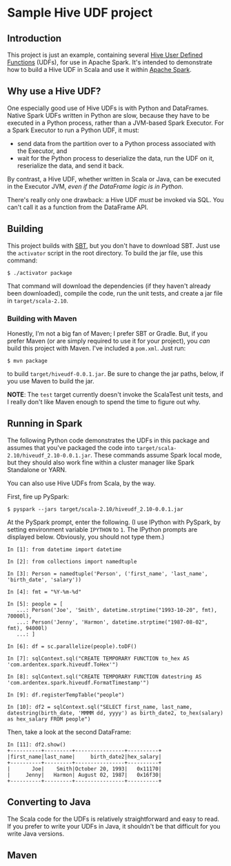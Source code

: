# Sample Hive UDF project

## Introduction

This project is just an example, containing several
[Hive User Defined Functions][] (UDFs), for use in Apache Spark. It's
intended to demonstrate how to build a Hive UDF in Scala and use it within
[Apache Spark][].

## Why use a Hive UDF?

One especially good use of Hive UDFs is with Python and DataFrames.
Native Spark UDFs written in Python are slow, because they have to be
executed in a Python process, rather than a JVM-based Spark Executor.
For a Spark Executor to run a Python UDF, it must:

* send data from the partition over to a Python process associated with
  the Executor, and
* wait for the Python process to deserialize the data, run the UDF on it,
  reserialize the data, and send it back.

By contrast, a Hive UDF, whether written in Scala or Java, can be executed
in the Executor JVM, _even if the DataFrame logic is in Python_.

There's really only one drawback: a Hive UDF _must_ be invoked via SQL.
You can't call it as a function from the DataFrame API.

## Building

This project builds with [SBT][], but you don't have to download SBT. Just use
the `activator` script in the root directory. To build the jar file, use
this command:

```
$ ./activator package
```

That command will download the dependencies (if they haven't already been
downloaded), compile the code, run the unit tests, and create a jar file
in `target/scala-2.10`.

### Building with Maven

Honestly, I'm not a big fan of Maven; I prefer SBT or Gradle. But, if you
prefer Maven (or are simply required to use it for your project), you _can_
build this project with Maven. I've included a `pom.xml`. Just run:

```
$ mvn package
```

to build `target/hiveudf-0.0.1.jar`. Be sure to change the jar paths,
below, if you use Maven to build the jar.

**NOTE**: The `test` target currently doesn't invoke the ScalaTest unit
tests, and I really don't like Maven enough to spend the time to figure
out why.

## Running in Spark

The following Python code demonstrates the UDFs in this package and assumes
that you've packaged the code into `target/scala-2.10/hiveudf_2.10-0.0.1.jar`.
These commands assume Spark local mode, but they should also work fine within
a cluster manager like Spark Standalone or YARN.

You can also use Hive UDFs from Scala, by the way.

First, fire up PySpark:

```
$ pyspark --jars target/scala-2.10/hiveudf_2.10-0.0.1.jar
```

At the PySpark prompt, enter the following. (I use IPython with PySpark,
by setting environment variable `IPYTHON` to `1`. The IPython prompts are 
displayed below. Obviously, you should not type them.)

```
In [1]: from datetime import datetime

In [2]: from collections import namedtuple

In [3]: Person = namedtuple('Person', ('first_name', 'last_name', 'birth_date', 'salary'))

In [4]: fmt = "%Y-%m-%d"

In [5]: people = [
   ...: Person('Joe', 'Smith', datetime.strptime("1993-10-20", fmt), 70000l),
   ...: Person('Jenny', 'Harmon', datetime.strptime("1987-08-02", fmt), 94000l)
   ...: ]

In [6]: df = sc.parallelize(people).toDF()

In [7]: sqlContext.sql("CREATE TEMPORARY FUNCTION to_hex AS 'com.ardentex.spark.hiveudf.ToHex'")

In [8]: sqlContext.sql("CREATE TEMPORARY FUNCTION datestring AS 'com.ardentex.spark.hiveudf.FormatTimestamp'")

In [9]: df.registerTempTable("people")

In [10]: df2 = sqlContext.sql("SELECT first_name, last_name, datestring(birth_date, 'MMMM dd, yyyy') as birth_date2, to_hex(salary) as hex_salary FROM people")
```

Then, take a look at the second DataFrame:

```
In [11]: df2.show()
+----------+---------+----------------+----------+
|first_name|last_name|     birth_date2|hex_salary|
+----------+---------+----------------+----------+
|       Joe|    Smith|October 20, 1993|   0x11170|
|     Jenny|   Harmon| August 02, 1987|   0x16f30|
+----------+---------+----------------+----------+
```

## Converting to Java

The Scala code for the UDFs is relatively straightforward and easy to
read. If you prefer to write your UDFs in Java, it shouldn't be that
difficult for you write Java versions.

## Maven



[Hive User Defined Functions]: https://cwiki.apache.org/confluence/display/Hive/LanguageManual+UDF
[Apache Spark]: http://spark.apache.org
[SBT]: http://scala-sbt.org
